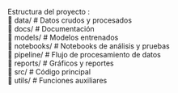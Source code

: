 Estructura del proyecto : 
<br>
📁 data/            # Datos crudos y procesados  
📁 docs/            # Documentación  
📁 models/          # Modelos entrenados  
📁 notebooks/       # Notebooks de análisis y pruebas  
📁 pipeline/        # Flujo de procesamiento de datos  
📁 reports/         # Gráficos y reportes  
📁 src/             # Código principal  
📁 utils/           # Funciones auxiliares  
